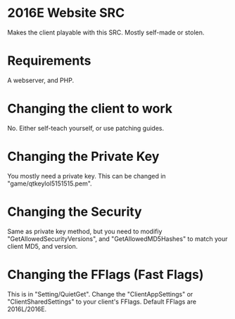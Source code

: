 # 2016E Website SRC
Makes the client playable with this SRC. Mostly self-made or stolen.
# Requirements
A webserver, and PHP.
# Changing the client to work
No. Either self-teach yourself, or use patching guides.
# Changing the Private Key
You mostly need a private key. This can be changed in "game/qtkeylol5151515.pem".
# Changing the Security
Same as private key method, but you need to modifiy "GetAllowedSecurityVersions", and "GetAllowedMD5Hashes" to match your client MD5, and version.
# Changing the FFlags (Fast Flags)
This is in "Setting/QuietGet". Change the "ClientAppSettings" or "ClientSharedSettings" to your client's FFlags. Default FFlags are 2016L/2016E.
